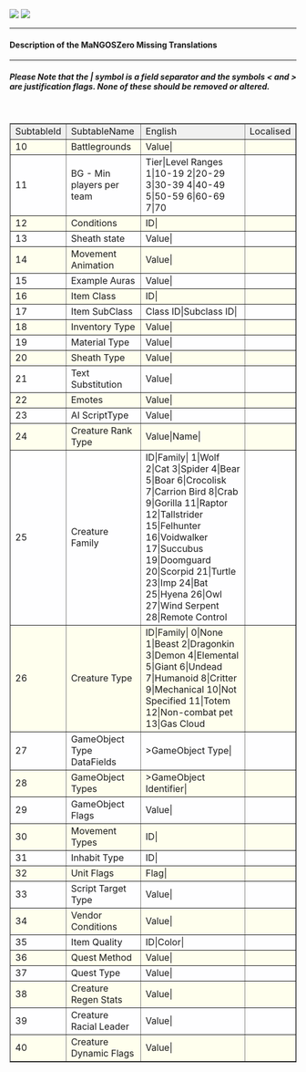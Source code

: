 [![](/wiki/icons/home.gif)](/wiki/Home.md)
[![](/wiki/icons/back.gif)](/wiki/Progress.md)

-----

#### Description of the MaNGOSZero Missing Translations

----

##### Please Note that the | symbol is a field separator and the symbols < and > are justification flags. None of these should be removed or altered.

<br/>
<table border='1' cellspacing='0' cellpadding='4' bgcolor='#f0f0f0' width='100%'>
<tr>
<td>SubtableId</td>
<td>SubtableName</td>
<td>English</td>
<td>Localised</td>
</tr>
<tr bgcolor='#FFFFEE'><td>10</td>
<td>Battlegrounds</td>
<td>Value|<Battleground Name
1|Alterac Valley
2|Warsong Gulch
3|Arathi Basin</td>
<td></td>
</tr>
<tr bgcolor='#FEFEFF'><td>11</td>
<td>BG - Min players per team</td>
<td>Tier|Level Ranges
1|10-19
2|20-29
3|30-39
4|40-49
5|50-59
6|60-69
7|70</td>
<td></td>
</tr>
<tr bgcolor='#FFFFEE'><td>12</td>
<td>Conditions</td>
<td>ID|<Type|<Description
-3|CONDITION_NOT|Used to evaluate if another condition is NOT true.
-2|CONDITION_OR|Used to evaluate if condition OR condition is true.
-1|CONDITION_AND|Used to evaluate if condition AND condition is true.
0|CONDITION_NONE|This condition is not used at all.
1|CONDITION_AURA|Checks target currently has the specified aura on him/her.
2|CONDITION_ITEM|Checks if the player has the required amount (value2) of items in his/hers inventory.
3|CONDITION_ITEM_EQUIPPED|Checks if the player has the specified item equipped.
4|CONDITION_AREAID|Checks if the player is within the specified area.
5|CONDITION_REPUTATION_RANK_MIN|Checks if the player has the minimum required reputation rank with a specific faction.
6|CONDITION_TEAM|Checks what team the target is a member of.
7|CONDITION_SKILL|Checks if the player has the required minimum skill value of the specified skill.
8|CONDITION_QUESTREWARDED|Checks if the player has been rewarded for the specified quest.
9|CONDITION_QUESTTAKEN|Checks if the player has taken the quest (as in has it in his/hers quest log.)
10|CONDITION_AD_COMMISSION_AURA|TODO
11|CONDITION_NO_AURA|Checks if the target DOES NOT currently have the specified aura on him/her.
12|CONDITION_ACTIVE_GAME_EVENT|Checks if a game event is currently active.
13|CONDITION_AREA_FLAG|Checks if area_flag is present in current area (if area_flag set != 0) AND if not_have_flag is not present in current area (if not_have_flag != 0)
14|CONDITION_RACE_CLASS|Checks if the target is a certain race AND/OR class.
15|CONDITION_LEVEL|Checks the targets level.
16|CONDITION_NOITEM|Checks if the player DOES NOT have the required amount (value2) of items in his/hers inventory.
17|CONDITION_SPELL|Checks if the target has or hasn’t (value2) the specified spell.
18|CONDITION_INSTANCE_SCRIPT|TODO
19|CONDITION_QUESTAVAILABLE|Checks if the specified quest is available (can start it) for the player.
20|CONDITION_RESERVED_1|Reserved for later usage
21|CONDITION_RESERVED_2|Reserved for later usage
22|CONDITION_QUEST_NONE|Checks if the player has NOT taken the quest AND has NOT been rewarded for the quest.
23|CONDITION_ITEM_WITH_BANK|Checks if the player has the required amount (value2) of items in his/hers inventory OR bank.
24|CONDITION_NOITEM_WITH_BANK|Checks if the player DOES NOT have count (value2) of items in his/hers inventory OR bank.
25|CONDITION_NOT_ACTIVE_GAME_EVENT|Checks if a game event is currently NOT active.
26|CONDITION_ACTIVE_HOLIDAY|Checks if a holiday is active
27|CONDITION_NOT_ACTIVE_HOLIDAY|Checks if a holiday is not active
28|CONDITION_LEARNABLE_ABILITY|Checks if the player can learn ability (using minimum skill value from SkillLineAbility.dbc.) If the player has spell or has item (when defined) the condition will evaluate to false.
29|CONDITION_SKILL_BELOW|TODO
30|CONDITION_REPUTATION_RANK_MAX|Checks if the player has a higher reputation rank than specified a faction.
31|CONDITION_RESERVED_3|Reserved for later usage
32|CONDITION_SOURCE_AURA|Checks if the source of the condition (like looted npc) has an aura.
33|CONDITION_LAST_WAYPOINT|Checks the waypoint-state of the source of the condition.
34|CONDITION_RESERVED_4|Reserved for later usage
35|CONDITION_GENDER|Checks the gender of a player.
36|CONDITION_DEAD_OR_AWAY|Checks if a player, a player’s group, all players in an instance, or a creature is dead or left the map.</td>
<td></td>
</tr>
<tr bgcolor='#FEFEFF'><td>13</td>
<td>Sheath state</td>
<td>Value|<State
0|All weapons sheathed
1|Melee weapon unsheathed
2|Ranged weapon unsheathed</td>
<td></td>
</tr>
<tr bgcolor='#FFFFEE'><td>14</td>
<td>Movement Animation</td>
<td>Value|<Movement Animation
0x00000000|MOVEFLAG_NONE
0x00000001|MOVEFLAG_FORWARD
0x00000002|MOVEFLAG_BACKWARD
0x00000004|MOVEFLAG_STRAFE_LEFT
0x00000008|MOVEFLAG_STRAFE_RIGHT
0x00000010|MOVEFLAG_TURN_LEFT
0x00000020|MOVEFLAG_TURN_RIGHT
0x00000040|MOVEFLAG_PITCH_UP
0x00000080|MOVEFLAG_PITCH_DOWN
0x00000100|MOVEFLAG_WALK_MODE
0x00000400|MOVEFLAG_LEVITATING
0x00000800|MOVEFLAG_ROOT
0x00002000|MOVEFLAG_FALLING
0x00004000|MOVEFLAG_FALLINGFAR
0x00200000|MOVEFLAG_SWIMMING
0x00400000|MOVEFLAG_ASCENDING
0x00800000|MOVEFLAG_CAN_FLY
0x01000000|MOVEFLAG_FLYING
0x02000000|MOVEFLAG_ONTRANSPORT
0x04000000|MOVEFLAG_SPLINE_ELEVATION
0x08000000|MOVEFLAG_SPLINE_ENABLED
0x10000000|MOVEFLAG_WATERWALKING
0x20000000|MOVEFLAG_SAFE_FALL
0x40000000|MOVEFLAG_HOVER</td>
<td></td>
</tr>
<tr bgcolor='#FEFEFF'><td>15</td>
<td>Example Auras</td>
<td>Value|<Result
'16380 0'|Makes the creature_template invisible
'18950 0 18950 1'|Makes the creature_template detect invisible creatures and players</td>
<td></td>
</tr>
<tr bgcolor='#FFFFEE'><td>16</td>
<td>Item Class</td>
<td>ID|<Name
0|Consumable
1|Container
2|Weapon
4|Armor
5|Reagent
6|Projectile
7|Trade Goods
9|Recipe
11|Quiver
12|Quest
13|Key
15|Miscellaneous</td>
<td></td>
</tr>
<tr bgcolor='#FEFEFF'><td>17</td>
<td>Item SubClass</td>
<td>Class ID|Subclass ID|<Subclass
0|0|Consumable
1|0|Container, Bag
1|1|Container, Soul bag
1|2|Container, Herb bag
1|3|Container, Enchanting bag
1|4|Container, Engineering bag
2|0|Weapon, Axe 1H
2|1|Weapon, Axe 2H
2|2|Weapon, Bow
2|3|Weapon, Gun
2|4|Weapon, Mace 1H
2|5|Weapon, Mace 2H
2|6|Weapon, Polearm
2|7|Weapon, Sword 1H
2|8|Weapon, Sword 2H
2|10|Weapon, Staff
2|13|Weapon, Fist weapon
2|14|Weapon, Miscellaneous
2|15|Weapon, Dagger
2|16|Weapon, Thrown
2|17|Weapon, Spear
2|18|Weapon, Crossbow
2|19|Weapon, Wand
2|20|Weapon, Fishing pole
4|0|Armor, Miscellaneous
4|1|Armor, Cloth
4|2|Armor, Leather
4|3|Armor, Mail
4|4|Armor, Plate
4|6|Armor, Shield
4|7|Armor, Libram
4|8|Armor, Idol
4|9|Armor, Totem
5|0|Reagent
6|2|Projectile, Arrow
6|3|Projectile, Bullet
7|0|Trade goods, Trade goods
7|1|Trade goods, Parts
7|2|Trade goods, Explosives
7|3|Trade goods, Devices
9|0|Recipe, Book
9|1|Recipe, Leatherworking
9|2|Recipe, Tailoring
9|3|Recipe, Engineering
9|4|Recipe, Blacksmithing
9|5|Recipe, Cooking
9|6|Recipe, Alchemy
9|7|Recipe, First aid
9|8|Recipe, Enchanting
9|9|Recipe, Fishing
11|2|Quiver
11|3|Ammo pouch
12|0|Quest
13|0|Key
13|1|Lockpick
15|0|Miscellaneous, Junk</td>
<td></td>
</tr>
<tr bgcolor='#FFFFEE'><td>18</td>
<td>Inventory Type</td>
<td>Value|<Slot name
0|Not equipable
1|Head
2|Neck
3|Shoulders
4|Body
5|Chest
6|Waist
7|Legs
8|Feet
9|Wrists
10|Hands
11|Finger
12|Trinket
13|Weapon
14|Shield
15|Ranged
16|Cloak
17|2H weapon
18|Bag
19|Tabard
20|Robe
21|Weapon, main hand
22|Weapon, offhand
23|Holdable
24|Ammo
25|Thrown
26|Ranged, right
27|Quiver
28|Relic</td>
<td></td>
</tr>
<tr bgcolor='#FEFEFF'><td>19</td>
<td>Material Type</td>
<td>Value|<Material
1|Metal
2|Wood
3|Liquid
4|Jewelry
5|Chain
6|Plate
7|Cloth
8|Leather</td>
<td></td>
</tr>
<tr bgcolor='#FFFFEE'><td>20</td>
<td>Sheath Type</td>
<td>Value|<Type|<Description
0|None|No sheathing
1|Main hand|On the back, pointing down
2|Off hand|On the back, pointing up
3|Large weapon left|&nbsp;
4|Large weapon right|&nbsp;
5|Hip weapon left|To the side
6|Hip weapon right|To the side
7|Shield|On the back, in the middle</td>
<td></td>
</tr>
<tr bgcolor='#FEFEFF'><td>21</td>
<td>Text Substitution</td>
<td>Value|<Description
%s|Creature name
$n|Character name
$r|Character race
$c|Character class</td>
<td></td>
</tr>
<tr bgcolor='#FFFFEE'><td>22</td>
<td>Emotes</td>
<td>Value|<Emote Name
10|EMOTE_STATE_DANCE
12|EMOTE_STATE_SLEEP
13|EMOTE_STATE_SIT
26|EMOTE_STATE_STAND
28|EMOTE_STATE_WORK
64|EMOTE_STATE_STUN
64|EMOTE_STATE_DEAD
68|EMOTE_STATE_KNEEL
70|EMOTE_ONESHOT_WAVE_NOSHEATHE
71|EMOTE_ONESHOT_CHEER_NOSHEATHE
92|EMOTE_ONESHOT_EAT_NOSHEATHE
173|EMOTE_STATE_WORK_NOSHEATHE
379|EMOTE_STATE_FISHING
380|EMOTE_ONESHOT_FISHING
381|EMOTE_ONESHOT_LOOT
382|EMOTE_STATE_WHIRLWIND
392|EMOTE_STATE_LAUGH
398|EMOTE_STATE_CANNIBALIZE
400|EMOTE_STATE_DANCESPECIAL
412|EMOTE_STATE_EXCLAIM
415|EMOTE_STATE_SIT_CHAIR_MED</td>
<td></td>
</tr>
<tr bgcolor='#FEFEFF'><td>23</td>
<td>AI ScriptType</td>
<td>Value|<Description
NullAI|Do nothing. Same as empty string.
AggressorAI|Creature attacks when entering aggro radius.
ReactorAI|Creature attacks only if aggroed by spell.
GuardAI|Creature is a zone guard.
PetAI|Creature is a pet.
TotemAI|Creature casts spell from spell1.
EventAI|Creature uses event based AI.</td>
<td></td>
</tr>
<tr bgcolor='#FFFFEE'><td>24</td>
<td>Creature Rank Type</td>
<td>Value|Name|<Description
0|Normal|Default type
1|Elite|Increased health, damage, better loot
2|Rare elite|Like Elite but with increased respawn time
3|World boss|Highest rank, best loot, highest respawn time
4|Rare|Increased respawn time, better loot</td>
<td></td>
</tr>
<tr bgcolor='#FEFEFF'><td>25</td>
<td>Creature Family</td>
<td>ID|Family|
1|Wolf
2|Cat
3|Spider
4|Bear
5|Boar
6|Crocolisk
7|Carrion Bird
8|Crab
9|Gorilla
11|Raptor
12|Tallstrider
15|Felhunter
16|Voidwalker
17|Succubus
19|Doomguard
20|Scorpid
21|Turtle
23|Imp
24|Bat
25|Hyena
26|Owl
27|Wind Serpent
28|Remote Control</td>
<td></td>
</tr>
<tr bgcolor='#FFFFEE'><td>26</td>
<td>Creature Type</td>
<td>ID|Family|
0|None
1|Beast
2|Dragonkin
3|Demon
4|Elemental
5|Giant
6|Undead
7|Humanoid
8|Critter
9|Mechanical
10|Not Specified
11|Totem
12|Non-combat pet
13|Gas Cloud</td>
<td></td>
</tr>
<tr bgcolor='#FEFEFF'><td>27</td>
<td>GameObject Type DataFields</td>
<td>>GameObject Type|<Field|<Meaning
DOOR = 0|&nbsp;|&nbsp;
&nbsp;|data0|startOpen (Boolean flag)
&nbsp;|data1|open (LockId from Lock.dbc)
&nbsp;|data2|autoClose (65536 * seconds) (e.g. open after 5min = 19660800)
&nbsp;|data3|noDamageImmune (Boolean flag)
&nbsp;|data4|openTextID (Unknown Text ID)
&nbsp;|data5|closeTextID (Unknown Text ID)
BUTTON = 1|&nbsp;|&nbsp;
&nbsp;|data0|startOpen (State)
&nbsp;|data1|open (LockId from Lock.dbc)
&nbsp;|data2|autoClose (65536 * seconds)
&nbsp;|data3|linkedTrap (gameobject_template.entry (Spawned GO type 6))
&nbsp;|data4|noDamageImmune (Boolean flag)
&nbsp;|data5|large? (Boolean flag)
&nbsp;|data6|openTextID (Unknown Text ID)
&nbsp;|data7|closeTextID (Unknown Text ID)
&nbsp;|data8|losOK (Boolean flag)
QUESTGIVER = 2|&nbsp;|&nbsp;
&nbsp;|data0|open (LockId from Lock.dbc)
&nbsp;|data1|questList (unknown ID)
&nbsp;|data2|pageMaterial (PageTextMaterial.dbc)
&nbsp;|data3|gossipID (unknown ID)
&nbsp;|data4|customAnim (unknown value from 1 to 4)
&nbsp;|data5|noDamageImmune (Boolean flag)
&nbsp;|data6|openTextID (Unknown Text ID)
&nbsp;|data7|losOK (Boolean flag)
&nbsp;|data8|allowMounted (Boolean flag)
&nbsp;|data9|large? (Boolean flag)
CHEST = 3|&nbsp;|&nbsp;
&nbsp;|data0|open (LockId from Lock.dbc)
&nbsp;|data1|chestLoot (gameobject_loot_template.entry) *This field is obtained from WDB data and is not to be changed*
&nbsp;|data2|chestRestockTime (time in seconds)
&nbsp;|data3|consumable (State - Boolean flag)
&nbsp;|data4|minRestock (Min successful loot attempts for Mining, Herbalism etc)
&nbsp;|data5|maxRestock (Max successful loot attempts for Mining, Herbalism etc)
&nbsp;|data6|lootedEvent (unknown ID)
&nbsp;|data7|linkedTrap (gameobject_template.entry (Spawned GO type 6))
&nbsp;|data8|questID (quest_template.entry of completed quest)
&nbsp;|data9|level (minimal level required to open this gameobject)
&nbsp;|data10|losOK (Boolean flag)
&nbsp;|data11|leaveLoot (Boolean flag)
&nbsp;|data12|notInCombat (Boolean flag)
&nbsp;|data13|log loot (Boolean flag)
&nbsp;|data14|openTextID (Unknown ID)
&nbsp;|data15|use group loot rules (Boolean flag)
BINDER = 4|&nbsp;|&nbsp;
&nbsp;||Object type not used
GENERIC = 5|&nbsp;|&nbsp;
&nbsp;|data0|floatingTooltip (Boolean flag)
&nbsp;|data1|highlight (Boolean flag)
&nbsp;|data2|serverOnly? (Always 0)
&nbsp;|data3|large? (Boolean flag)
&nbsp;|data4|floatOnWater (Boolean flag)
&nbsp;|data5|questID (Required active quest_template.entry to work)
TRAP = 6|&nbsp;|&nbsp;
&nbsp;|data0|open (LockId from Lock.dbc)
&nbsp;|data1|level (npc equivalent level for casted spell)
&nbsp;|data2|diameter (so radius*2)
&nbsp;|data3|spell (Spell Id from spell.dbc)
&nbsp;|data4|charges (0 or 1)
&nbsp;|data5|cooldown (time in seconds)
&nbsp;|data6|autoClose (unknown)
&nbsp;|data7|startDelay? (time in seconds)
&nbsp;|data8|serverOnly? (always 0)
&nbsp;|data9|stealthed (Boolean flag)
&nbsp;|data10|large? (Boolean flag)
&nbsp;|data11|stealthAffected (Boolean flag)
&nbsp;|data12|openTextID (Unknown ID)
CHAIR = 7|&nbsp;|&nbsp;
&nbsp;|data0|chairslots (number of players that can sit down on it)
&nbsp;|data1|chairorientation? (number of usable side?)
SPELLFOCUS = 8|&nbsp;|&nbsp;
&nbsp;|data0|spellFocusType (from SpellFocusObject.dbc)
&nbsp;|data1|diameter (so radius*2)
&nbsp;|data2|linkedTrap (gameobject_template.entry (Spawned GO type 6))
TEXT = 9|&nbsp;|&nbsp;
&nbsp;|data0|pageID (page_text.entry)
&nbsp;|data1|language (from Languages.dbc)
&nbsp;|data2|pageMaterial (PageTextMaterial.dbc)
GOOBER = 10|&nbsp;|&nbsp;
&nbsp;|data0|open (LockId from Lock.dbc)
&nbsp;|data1|questID (Required active quest_template.entry to work)
&nbsp;|data2|eventID (The id of the event that the gameobject will activate)
&nbsp;|data3|autoClose (most be the same like doors (65536 * seconds))
&nbsp;|data4|customAnim (unknown)
&nbsp;|data5|consumable (Boolean flag controling if gameobject will despawn or not)
&nbsp;|data6|cooldown (time in seconds)
&nbsp;|data7|pageID (page_text.entry)
&nbsp;|data8|language (from Languages.dbc)
&nbsp;|data9|pageMaterial (PageTextMaterial.dbc)
&nbsp;|data10|spell (Spell Id from spell.dbc)
&nbsp;|data11|noDamageImmune (Boolean flag)
&nbsp;|data12|linkedTrap (gameobject_template.entry (Spawned GO type 6))
&nbsp;|data13|large? (Boolean flag)
&nbsp;|data14|openTextID (Unknown ID)
&nbsp;|data15|closeTextID (Unknown ID)
&nbsp;|data16|losOK (Boolean flag)
TRANSPORT = 11|&nbsp;|&nbsp;
&nbsp;||No data data used, all are always 0
AREADAMAGE = 12|&nbsp;|&nbsp;
&nbsp;||Object type not used
CAMERA = 13|&nbsp;|&nbsp;
&nbsp;|data0|open (LockId from Lock.dbc)
&nbsp;|data1|camera (Cinematic entry from CinematicCamera.dbc)
MAPOBJECT = 14|&nbsp;|&nbsp;
&nbsp;||No data data used, all are always 0
MOTRANSPORT = 15|&nbsp;|&nbsp;
&nbsp;|data0|taxiPathID (Id from TaxiPath.dbc)
&nbsp;|data1|moveSpeed
&nbsp;|data2|accelRate
DUELFLAG = 16|&nbsp;|&nbsp;
&nbsp;||Only one Gameobject with this type (21680) and no data data
FISHINGNODE = 17|&nbsp;|&nbsp;
&nbsp;||Only one Gameobject with this type (35591) and no data data
RITUAL = 18|&nbsp;|&nbsp;
&nbsp;|data0|casters?
&nbsp;|data1|spell (Spell Id from spell.dbc)
&nbsp;|data2|animSpell (Spell Id from spell.dbc)
&nbsp;|data3|ritualPersistent (Boolean flag)
&nbsp;|data4|casterTargetSpell (Spell Id from spell.dbc)
&nbsp;|data5|casterTargetSpellTargets (Boolean flag)
&nbsp;|data6|castersGrouped (Boolean flag)
MAILBOX = 19|&nbsp;|&nbsp;
&nbsp;||No data data used, all are always 0
AUCTIONHOUSE = 20|&nbsp;|&nbsp;
&nbsp;|data0|actionHouseID (From AuctionHouse.dbc ?)
GUARDPOST = 21|&nbsp;|&nbsp;
&nbsp;||Object type not used
SPELLCASTER = 22|&nbsp;|&nbsp;
&nbsp;|data0|spell (Spell Id from spell.dbc)
&nbsp;|data1|charges
&nbsp;|data2|partyOnly (Boolean flag, need to be in group to use it)
MEETINGSTONE = 23|&nbsp;|&nbsp;
&nbsp;|data0|minLevel
&nbsp;|data1|maxLevel
&nbsp;|data2|areaID (From AreaTable.dbc)
FLAGSTAND = 24|&nbsp;|&nbsp;
&nbsp;|data0|open (LockId from Lock.dbc)
&nbsp;|data1|pickupSpell (Spell Id from spell.dbc)
&nbsp;|data2|radius (distance)
&nbsp;|data3|returnAura (Spell Id from spell.dbc)
&nbsp;|data4|returnSpell (Spell Id from spell.dbc)
&nbsp;|data5|noDamageImmune (Boolean flag)
&nbsp;|data6|openTextID
&nbsp;|data7|losOK (Boolean flag)
FISHINGHOLE = 25|&nbsp;|&nbsp;
&nbsp;|data0|radius (distance)
&nbsp;|data1|chestLoot (gameobject_loot_template.entry)
&nbsp;|data2|minRestock
&nbsp;|data3|maxRestock
FLAGDROP = 26|&nbsp;|&nbsp;
&nbsp;|data0|open (LockId from Lock.dbc)
&nbsp;|data1|eventID (Unknown Event ID)
&nbsp;|data2|pickupSpell (Spell Id from spell.dbc)
&nbsp;|data3|noDamageImmune (Boolean flag)
MINIGAME = 27|&nbsp;|&nbsp;
&nbsp;||Object type not used
&nbsp;||Reused in core for CUSTOM_TELEPORT
|** data0|areatrigger_teleport.id
LOTTERYKIOSK = 28|&nbsp;|&nbsp;
&nbsp;||Object type not used
CAPTUREPOINT = 29|&nbsp;|&nbsp;
&nbsp;|data0|radius (Distance)
&nbsp;|data1|spell (Unknown ID, not a spell id in dbc file, maybe server only side spell)
&nbsp;|data2|worldState1
&nbsp;|data3|worldstate2
&nbsp;|data4|winEventID1 (Unknown Event ID)
&nbsp;|data5|winEventID2 (Unknown Event ID)
&nbsp;|data6|contestedEventID1 (Unknown Event ID)
&nbsp;|data7|contestedEventID2 (Unknown Event ID)
&nbsp;|data8|progressEventID1 (Unknown Event ID)
&nbsp;|data9|progressEventID2 (Unknown Event ID)
&nbsp;|data10|neutralEventID1 (Unknown Event ID)
&nbsp;|data11|neutralEventID2 (Unknown Event ID)
&nbsp;|data12|neutralPercent
&nbsp;|data13|worldstate3
&nbsp;|data14|minSuperiority
&nbsp;|data15|maxSuperiority
&nbsp;|data16|minTime (in seconds)
&nbsp;|data17|maxTime (in seconds)
&nbsp;|data18|large? (Boolean flag)
AURAGENERATOR = 30|&nbsp;|&nbsp;
&nbsp;|data0|startOpen (Boolean flag)
&nbsp;|data1|radius (Distance)
&nbsp;|data2|auraID1 (Spell Id from spell.dbc)
&nbsp;|data3|conditionID1 (Unknown ID)
DUNGEONDIFFICULTY = 31|&nbsp;|&nbsp;
&nbsp;|data0|mapID (From Map.dbc)
&nbsp;|data1|difficulty (0 or 1)
BARBER_CHAIR = 32|&nbsp;|&nbsp;
&nbsp;||Used for barber chairs.
DESTRUCTIBLE_BUILDING = 33|&nbsp;|&nbsp;
&nbsp;||Object type not used
GUILD_BANK = 34|&nbsp;|&nbsp;
&nbsp;||No data data used, all are always 0</td>
<td></td>
</tr>
<tr bgcolor='#FFFFEE'><td>28</td>
<td>GameObject Types</td>
<td>>GameObject Identifier|<Value
GAMEOBJECT_TYPE_DOOR|0
GAMEOBJECT_TYPE_BUTTON|1
GAMEOBJECT_TYPE_QUESTGIVER|2
GAMEOBJECT_TYPE_CHEST|3
GAMEOBJECT_TYPE_BINDER|4
GAMEOBJECT_TYPE_GENERIC|5
GAMEOBJECT_TYPE_TRAP|6
GAMEOBJECT_TYPE_CHAIR|7
GAMEOBJECT_TYPE_SPELLFOCUS|8
GAMEOBJECT_TYPE_TEXT|9
GAMEOBJECT_TYPE_GOOBER|10
GAMEOBJECT_TYPE_TRANSPORT|11
GAMEOBJECT_TYPE_AREADAMAGE|12
GAMEOBJECT_TYPE_CAMERA|13
GAMEOBJECT_TYPE_MAPOBJECT|14
GAMEOBJECT_TYPE_MOTRANSPORT|15
GAMEOBJECT_TYPE_DUELFLAG|16
GAMEOBJECT_TYPE_FISHINGNODE|17
GAMEOBJECT_TYPE_RITUAL|18
GAMEOBJECT_TYPE_MAILBOX|19
GAMEOBJECT_TYPE_AUCTIONHOUSE|20
GAMEOBJECT_TYPE_GUARDPOST|21
GAMEOBJECT_TYPE_SPELLCASTER|22
GAMEOBJECT_TYPE_MEETINGSTONE|23
GAMEOBJECT_TYPE_FLAGSTAND|24
GAMEOBJECT_TYPE_FISHINGHOLE|25
GAMEOBJECT_TYPE_FLAGDROP|26
GAMEOBJECT_TYPE_MINIGAME|27
GAMEOBJECT_TYPE_LOTTERYKIOSK|28
GAMEOBJECT_TYPE_CAPTUREPOINT|29
GAMEOBJECT_TYPE_AURAGENERATOR|30
GAMEOBJECT_TYPE_DUNGEONDIFFICULTY|31
GAMEOBJECT_TYPE_BARBER_CHAIR|32
GAMEOBJECT_TYPE_DESTRUCTIBLE_BUILDING|33
GAMEOBJECT_TYPE_GUILD_BANK|34</td>
<td></td>
</tr>
<tr bgcolor='#FEFEFF'><td>29</td>
<td>GameObject Flags</td>
<td>Value|<Meaning
1|in use (can’t interact with the object)
2|Makes chests/doors locked (requiring a key, spell, event to open)
4|Untargetable
8|Transport (Object can transport (elevator, boat, car))
16|Player cant interact with the object.
32|No despawn (never despawn, typically for doors, they just change state)
64|Triggered (typically, summoned objects. Triggered by spell or other events)</td>
<td></td>
</tr>
<tr bgcolor='#FFFFEE'><td>30</td>
<td>Movement Types</td>
<td>ID|<Type
0|Idle; stay in one place 
1|Random movement inside the spawndist radius 
2|Waypoint movement</td>
<td></td>
</tr>
<tr bgcolor='#FEFEFF'><td>31</td>
<td>Inhabit Type</td>
<td>ID|<Type
1|Ground only 
2|Water only 
3|Both ground and water 
4|Flying</td>
<td></td>
</tr>
<tr bgcolor='#FFFFEE'><td>32</td>
<td>Unit Flags</td>
<td>Flag|<Name|<Comments
1|UNIT_FLAG_UNK_0|&nbsp;
2|UNIT_FLAG_NON_ATTACKABLE|&nbsp;
4|UNIT_FLAG_DISABLE_MOVE|&nbsp;
8|UNIT_FLAG_PVP_ATTACKABLE|(allow apply pvp rules to attackable state in addition to faction dependent state)
16|UNIT_FLAG_RENAME|&nbsp;
32|UNIT_FLAG_RESTING|&nbsp;
64|UNIT_FLAG_UNK_6|&nbsp;
128|UNIT_FLAG_NOT_ATTACKABLE_1|(??) ((UNIT_FLAG_PVP_ATTACKABLE + UNIT_FLAG_NOT_ATTACKABLE_1) is NON_PVP_ATTACKABLE) 
256|UNIT_FLAG_OOC_NOT_ATTACKABLE|(2.0.8 – Can not be attacked when not in combat. Removed if unit for some reason enter combat.) (2.4.3, Seems to make the unit unattackable) 
512|UNIT_FLAG_PASSIVE|(makes unable to attack everything. Almost identical to "civilian". Will not engage in combat unless "called upon" or engaged by another unit.) 
1024|UNIT_FLAG_LOOTING|(loot animation) 
2048|UNIT_FLAG_PET_IN_COMBAT|(in combat?, 2.0.8) 
4096|UNIT_FLAG_PVP|Allows item spells to be casted upon (?) 
8192|UNIT_FLAG_SILENCED|Can’t cast spells 
16384|UNIT_FLAG_UNK_14|(2.0.8) 
32768|UNIT_FLAG_UNK_15|&nbsp;
65536|UNIT_FLAG_UNK_16|&nbsp;
131072|UNIT_FLAG_PACIFIED|&nbsp;
262144|UNIT_FLAG_DISABLE_ROTATE|(stunned, 2.1.1) 
524288|UNIT_FLAG_IN_COMBAT|&nbsp;
1048576|UNIT_FLAG_TAXI_FLIGHT|(disable casting at client side spell not allowed by taxi flight (mounted?), probably used with 0×4 flag) 
2097152|UNIT_FLAG_DISARMED|(disable melee spells casting…, "Required melee weapon" added to melee spells tooltip.) 
4194304|UNIT_FLAG_CONFUSED|&nbsp;
8388608|UNIT_FLAG_FLEEING|&nbsp;
16777216|UNIT_FLAG_PLAYER_CONTROLLED|(used in spell Eyes of the Beast for pet…) 
33554432|UNIT_FLAG_NOT_SELECTABLE|Can’t be selected by mouse 
67108864|UNIT_FLAG_SKINNABLE|&nbsp;
134217728|UNIT_FLAG_MOUNT|(the client seems to handle it perfectly) 
268435456|UNIT_FLAG_UNK_28|&nbsp;
536870912|UNIT_FLAG_UNK_29|(used in Feign Death spell) 
1073741824|UNIT_FLAG_SHEATHE|&nbsp;
2147483648|UNIT_FLAG_UNK_31|(set skinnable icon and also changes color of portrait) </td>
<td></td>
</tr>
<tr bgcolor='#FEFEFF'><td>33</td>
<td>Script Target Type</td>
<td>Value|<Description
0|Game object
1|Creature template
2|Dead creature template</td>
<td></td>
</tr>
<tr bgcolor='#FFFFEE'><td>34</td>
<td>Vendor Conditions</td>
<td>Value|<Condition|<Comments  
0|CONDITION_NONE|Regular drop  
1|CONDITION_AURA|Player looting must have an aura active  
2|CONDITION_ITEM|Player must have a number of items in his/her inventory  
3|CONDITION_ITEM_EQUIPPED|Player must have an item equipped  
4|CONDITION_ZONEID|Player must be in a certain zone  
5|CONDITION_REPUTATION_RANK|Player must have a certain reputation rank with a certain faction  
6|CONDITION_TEAM|Player must be part of the specified team (Alliance or Horde)  
7|CONDITION_SKILL|Player must have a certain skill value  
8|CONDITION_QUESTREWARDED|Player must have completed a quest first  
9|CONDITION_QUESTTAKEN|Players must have the quest in the quest log and not completed yet  
10|CONDITION_AD_COMMISSION_AURA|
11|CONDITION_NO_AURA|Player looting must have no aura active mentioned in condition_value1  
12|CONDITION_ACTIVE_EVENT|The loot with that condition can be looted only while the Event (condition_value1) is active  </td>
<td></td>
</tr>
<tr bgcolor='#FEFEFF'><td>35</td>
<td>Item Quality</td>
<td>ID|Color|<Quality
0|Grey|Poor
1|White|Common
2|Green|Uncommon
3|Blue|Rare
4|Purple|Epic
5|Orange|Legendary
6|Red|Artifact</td>
<td></td>
</tr>
<tr bgcolor='#FFFFEE'><td>36</td>
<td>Quest Method</td>
<td>Value|<Description
0|Quest will auto-complete. Objectives/details will be skipped.
1|Quest is disabled.
2|Quest is enabled.</td>
<td></td>
</tr>
<tr bgcolor='#FEFEFF'><td>37</td>
<td>Quest Type</td>
<td>Value|<Description
0|Normal
1|Elite
21|Life
41|PvP
62|Raid
81|Dungeon
82|World Event
83|Legendary</td>
<td></td>
</tr>
<tr bgcolor='#FFFFEE'><td>38</td>
<td>Creature Regen Stats</td>
<td>Value|<Description
0|No regeneration
1|Regenerate health
2|Regenerate power</td>
<td></td>
</tr>
<tr bgcolor='#FEFEFF'><td>39</td>
<td>Creature Racial Leader</td>
<td>Value|<Description
0|Normal creature
1|Racial leader</td>
<td></td>
</tr>
<tr bgcolor='#FFFFEE'><td>40</td>
<td>Creature Dynamic Flags</td>
<td>Value|<Description|<Comments
0|None|&nbsp;
1|Lootable|&nbsp;
2|Track unit|&nbsp;
4|Other tagger|Makes creature name tag appear grey
8|Rooted|&nbsp;
16|Specialinfo|Show basic creature stats in tooltip
32|Dead|Make creature appear dead without tag
64|Tapped by all threat list|&nbsp;</td>
<td></td>
</tr>
</table>
<br />
